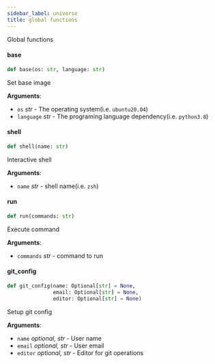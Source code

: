 ```yaml
---
sidebar_label: universe
title: global functions
---
```


Global functions

#### base

```python
def base(os: str, language: str)
```

Set base image

**Arguments**:

- `os` _str_ - The operating system(i.e. `ubuntu20.04`)
- `language` _str_ - The programing language dependency(i.e. `python3.8`)

#### shell

```python
def shell(name: str)
```

Interactive shell

**Arguments**:

- `name` _str_ - shell name(i.e. `zsh`)

#### run

```python
def run(commands: str)
```

Execute command

**Arguments**:

- `commands` _str_ - command to run

#### git\_config

```python
def git_config(name: Optional[str] = None,
               email: Optional[str] = None,
               editor: Optional[str] = None)
```

Setup git config

**Arguments**:

- `name` _optional, str_ - User name
- `email` _optional, str_ - User email
- `editor` _optional, str_ - Editor for git operations

